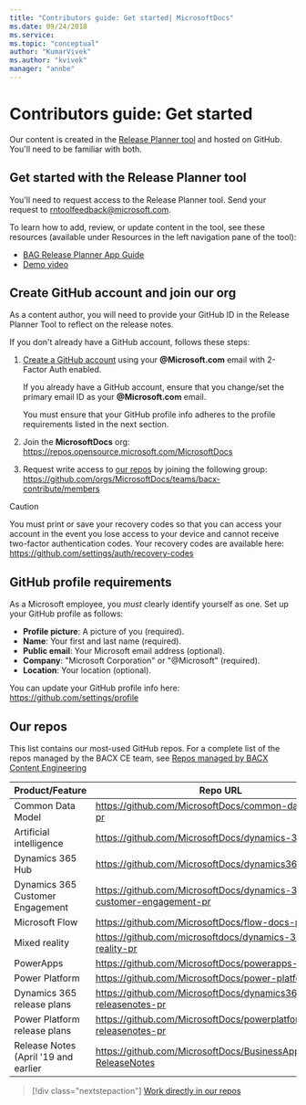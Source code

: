 ```yaml
---
title: "Contributors guide: Get started| MicrosoftDocs"
ms.date: 09/24/2018
ms.service: 
ms.topic: "conceptual"
author: "KumarVivek"
ms.author: "kvivek"
manager: "annbe"
---
```


# Contributors guide: Get started

Our content is created in the [Release Planner tool](https://aka.ms/bagreleasenotes) and hosted on GitHub. You'll need to be familiar with both.

## Get started with the Release Planner tool

<!--Is emailing that alias the way to request access? -->

You'll need to request access to the Release Planner tool. Send your request to rntoolfeedback@microsoft.com. 

To learn how to add, review, or update content in the tool, see these resources (available under Resources in the left navigation pane of the tool):

- [BAG Release Planner App Guide](https://microsoft.sharepoint.com/:w:/t/ProjectBahnhof/EYBGZgE9Js5CioBE2LAIjSwBCgn_hvM9QtZ7gPimS85vkQ?rtime=RWW9laMl10g) 
- [Demo video](https://msit.microsoftstream.com/video/c78b4dec-e4c3-4cd9-b827-c6535c11757a?list=studio)

## Create GitHub account and join our org

As a content author, you will need to provide your GitHub ID in the Release Planner Tool to reflect on the release notes. 

If you don't already have a GitHub account, follows these steps:

1.  [Create a GitHub account](https://github.com/join) using your
    **\@Microsoft.com** email with 2-Factor Auth enabled.
    
    If you already have a GitHub account, ensure that you change/set the primary
    email ID as your **\@Microsoft.com** email.
    
    You must ensure that your GitHub profile info adheres to the profile requirements listed in the next section. 

2.  Join the **MicrosoftDocs** org:
    <https://repos.opensource.microsoft.com/MicrosoftDocs>

3.  Request write access to [our repos](#our-repos) by joining the following group:
    <https://github.com/orgs/MicrosoftDocs/teams/bacx-contribute/members>

> [!CAUTION]
> You must print or save your recovery codes so that you can
access your account in the event you lose access to your device and cannot
receive two-factor authentication codes. Your recovery codes are available here:
<https://github.com/settings/auth/recovery-codes>

## GitHub profile requirements

As a Microsoft employee, you *must* clearly identify yourself as one. Set up your GitHub profile as follows:
- **Profile picture**: A picture of you (required).
- **Name**: Your first and last name (required).
- **Public email**: Your Microsoft email address (optional).
- **Company**: "Microsoft Corporation" or "@Microsoft" (required).
- **Location**: Your location (optional).

You can update your GitHub profile info here: <https://github.com/settings/profile>

## Our repos

This list contains our most-used GitHub repos. For a complete list of the repos managed by the BACX CE team, see [Repos managed by BACX Content Engineering](crmce-repos.md)

| **Product/Feature**              | **Repo URL**                                                           |
|----------------------------------|------------------------------------------------------------------------|
| Common Data Model                | https://github.com/MicrosoftDocs/common-data-model-pr                  |
| Artificial intelligence          | https://github.com/MicrosoftDocs/dynamics-365-ai-pr                    |
| Dynamics 365 Hub                 | https://github.com/MicrosoftDocs/dynamics365hubpages                   |
| Dynamics 365 Customer Engagement | https://github.com/MicrosoftDocs/dynamics-365-customer-engagement-pr   |
| Microsoft Flow                   | https://github.com/MicrosoftDocs/flow-docs-pr                          |
| Mixed reality                    | https://github.com/microsoftdocs/dynamics-365-mixed-reality-pr         |
| PowerApps                        | https://github.com/MicrosoftDocs/powerapps-docs-pr                     |
| Power Platform                   | https://github.com/MicrosoftDocs/power-platform-pr                     |
| Dynamics 365 release plans       | https://github.com/MicrosoftDocs/dynamics365-releasenotes-pr           |
| Power Platform release plans     | https://github.com/MicrosoftDocs/powerplatform-releasenotes-pr         |
| Release Notes (April '19 and earlier | https://github.com/MicrosoftDocs/BusinessApplication-ReleaseNotes    |

> [!div class="nextstepaction"]
> [Work directly in our repos](work-repos.md)
